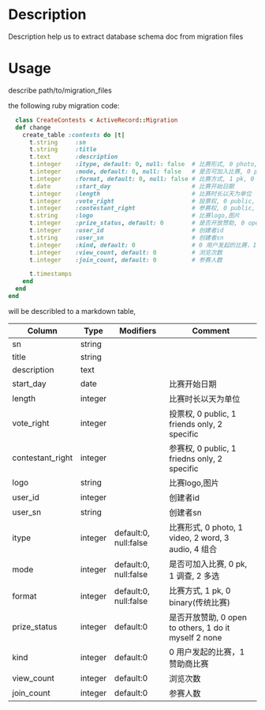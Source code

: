 Description
==========

Description help us to extract database schema doc from migration files


Usage
==========

describe path/to/migration_files

the following ruby migration code:

```ruby
  class CreateContests < ActiveRecord::Migration
  def change
    create_table :contests do |t|
      t.string     :sn
      t.string     :title
      t.text       :description
      t.integer    :itype, default: 0, null: false  # 比赛形式, 0 photo, 1 video, 2 word, 3 audio, 4 组合
      t.integer    :mode, default: 0, null: false   # 是否可加入比赛, 0 pk, 1 调查, 2 多选
      t.integer    :format, default: 0, null: false # 比赛方式, 1 pk, 0 binary(传统比赛)
      t.date       :start_day                       # 比赛开始日期
      t.integer    :length                          # 比赛时长以天为单位
      t.integer    :vote_right                      # 投票权, 0 public, 1 friends only, 2 specific
      t.integer    :contestant_right                # 参赛权, 0 public, 1 friedns only, 2 specific
      t.string     :logo                            # 比赛logo,图片
      t.integer    :prize_status, default: 0        # 是否开放赞助, 0 open to others, 1 do it myself 2 none
      t.integer    :user_id                         # 创建者id
      t.string     :user_sn                         # 创建者sn
      t.integer    :kind, default: 0                # 0 用户发起的比赛，1 赞助商比赛
      t.integer    :view_count, default: 0          # 浏览次数
      t.integer    :join_count, default: 0          # 参赛人数

      t.timestamps
    end
  end
end

```

will be describled to a markdown table,

Column           | Type    | Modifiers             | Comment                                        
---------------- | ------- | --------------------- | -----------------------------------------------
sn               | string  |                       |                                                
title            | string  |                       |                                                
description      | text    |                       |                                                
start_day        | date    |                       | 比赛开始日期                                         
length           | integer |                       | 比赛时长以天为单位                                      
vote_right       | integer |                       | 投票权, 0 public, 1 friends only, 2 specific      
contestant_right | integer |                       | 参赛权, 0 public, 1 friedns only, 2 specific      
logo             | string  |                       | 比赛logo,图片                                      
user_id          | integer |                       | 创建者id                                          
user_sn          | string  |                       | 创建者sn                                          
itype            | integer | default:0, null:false | 比赛形式, 0 photo, 1 video, 2 word, 3 audio, 4 组合  
mode             | integer | default:0, null:false | 是否可加入比赛, 0 pk, 1 调查, 2 多选                      
format           | integer | default:0, null:false | 比赛方式, 1 pk, 0 binary(传统比赛)                     
prize_status     | integer | default:0             | 是否开放赞助, 0 open to others, 1 do it myself 2 none
kind             | integer | default:0             | 0 用户发起的比赛，1 赞助商比赛                              
view_count       | integer | default:0             | 浏览次数                                           
join_count       | integer | default:0             | 参赛人数                                           

